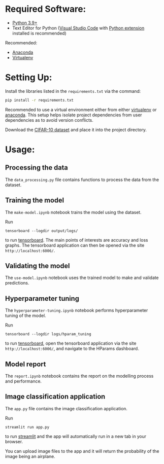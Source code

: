 # Required Software:
* [Python 3.9+](https://www.python.org/downloads/)
* Text Editor for Python ([Visual Studio Code](https://code.visualstudio.com/) with [Python extension](https://marketplace.visualstudio.com/items?itemName=ms-python.python) installed is recommended)

Recommended:
* [Anaconda](https://www.anaconda.com/)
* [Virtualenv](https://virtualenv.pypa.io/en/latest/installation.html)

# Setting Up:
Install the libraries listed in the `requirements.txt` via the command:
```bash
pip install -r requirements.txt
```

Recommended to use a virtual environment either from either [virtualenv](https://docs.python.org/3/library/venv.html) or [anaconda](https://docs.conda.io/projects/conda/en/latest/user-guide/tasks/manage-environments.html). This setup helps isolate project dependencies from user dependencies as to avoid version conflicts.

Download the [CIFAR-10 dataset](https://www.cs.toronto.edu/~kriz/cifar.html) and place it into the project directory.

# Usage:

## Processing the data

The `data_processing.py` file contains functions to process the data from the dataset.

## Training the model

The `make-model.ipynb` notebook trains the model using the dataset.

Run
```
tensorboard --logdir output/logs/
```
to run [tensorboard](https://github.com/tensorflow/tensorboard/blob/master/README.md). The main points of interests are accuracy and loss graphs. The tensorboard application can then be opened via the site `http://localhost:6006/`.

## Validating the model

The `use-model.ipynb` notebook uses the trained model to make and validate predictions.

## Hyperparameter tuning

The `hyperparameter-tuning.ipynb` notebook performs hyperparameter tuning of the model.

Run
```
tensorboard --logdir logs/hparam_tuning
```
to run [tensorboard](https://github.com/tensorflow/tensorboard/blob/master/README.md), open the tensorboard application via the site `http://localhost:6006/`, and navigate to the HParams dashboard.

## Model report

The `report.ipynb` notebook contains the report on the modelling process and performance.

## Image classification application

The `app.py` file contains the image classification application.

Run
```
streamlit run app.py
```
to run [streamlit](https://streamlit.io/) and the app will automatically run in a new tab in your browser.

You can upload image files to the app and it will return the probability of the image being an airplane.